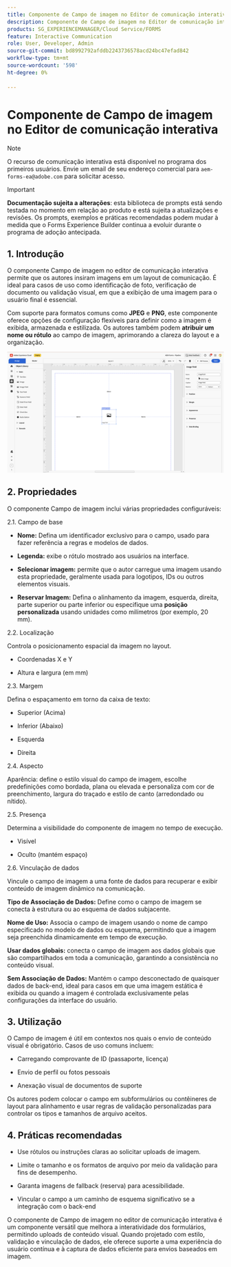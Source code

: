 ```yaml
---
title: Componente de Campo de imagem no Editor de comunicação interativa
description: Componente de Campo de imagem no Editor de comunicação interativa no AEM Forms para permitir que os autores insiram imagens em um layout de comunicação.
products: SG_EXPERIENCEMANAGER/Cloud Service/FORMS
feature: Interactive Communication
role: User, Developer, Admin
source-git-commit: bd8992792afddb2243736578acd24bc47efad842
workflow-type: tm+mt
source-wordcount: '598'
ht-degree: 0%

---
```



# Componente de Campo de imagem no Editor de comunicação interativa

>[!NOTE]
>
> O recurso de comunicação interativa está disponível no programa dos primeiros usuários. Envie um email de seu endereço comercial para `aem-forms-ea@adobe.com` para solicitar acesso.

>[!IMPORTANT]
>
> **Documentação sujeita a alterações**: esta biblioteca de prompts está sendo testada no momento em relação ao produto e está sujeita a atualizações e revisões. Os prompts, exemplos e práticas recomendadas podem mudar à medida que o Forms Experience Builder continua a evoluir durante o programa de adoção antecipada.

## &#x200B;1. Introdução

O componente Campo de imagem no editor de comunicação interativa permite que os autores insiram imagens em um layout de comunicação. É ideal para casos de uso como identificação de foto, verificação de documento ou validação visual, em que a exibição de uma imagem para o usuário final é essencial.

Com suporte para formatos comuns como **JPEG** e **PNG**, este componente oferece opções de configuração flexíveis para definir como a imagem é exibida, armazenada e estilizada. Os autores também podem **atribuir um nome ou rótulo** ao campo de imagem, aprimorando a clareza do layout e a organização.

![Localizar IC Docu](/help/forms/interactive-communication/assets/imagefield.png)

## &#x200B;2. Propriedades

O componente Campo de imagem inclui várias propriedades configuráveis:

2.1. Campo de base

- **Nome:** Defina um identificador exclusivo para o campo, usado para fazer referência a regras e modelos de dados.

- **Legenda:** exibe o rótulo mostrado aos usuários na interface.

- **Selecionar imagem:** permite que o autor carregue uma imagem usando esta propriedade, geralmente usada para logotipos, IDs ou outros elementos visuais.

- **Reservar Imagem:** Defina o alinhamento da imagem, esquerda, direita, parte superior ou parte inferior ou especifique uma **posição personalizada** usando unidades como milímetros (por exemplo, 20 mm).

2.2. Localização

Controla o posicionamento espacial da imagem no layout.

- Coordenadas X e Y

- Altura e largura (em mm)

2.3. Margem

Defina o espaçamento em torno da caixa de texto:

- Superior (Acima)

- Inferior (Abaixo)

- Esquerda

- Direita

2.4. Aspecto

Aparência: define o estilo visual do campo de imagem, escolhe predefinições como bordada, plana ou elevada e personaliza com cor de preenchimento, largura do traçado e estilo de canto (arredondado ou nítido).

2.5. Presença

Determina a visibilidade do componente de imagem no tempo de execução.

- Visível

- Oculto (mantém espaço)

2.6. Vinculação de dados

Vincule o campo de imagem a uma fonte de dados para recuperar e exibir conteúdo de imagem dinâmico na comunicação.

**Tipo de Associação de Dados:** Define como o campo de imagem se conecta à estrutura ou ao esquema de dados subjacente.

**Nome de Uso:** Associa o campo de imagem usando o nome de campo especificado no modelo de dados ou esquema, permitindo que a imagem seja preenchida dinamicamente em tempo de execução.

**Usar dados globais:** conecta o campo de imagem aos dados globais que são compartilhados em toda a comunicação, garantindo a consistência no conteúdo visual.

**Sem Associação de Dados:** Mantém o campo desconectado de quaisquer dados de back-end, ideal para casos em que uma imagem estática é exibida ou quando a imagem é controlada exclusivamente pelas configurações da interface do usuário.

## &#x200B;3. Utilização

O Campo de imagem é útil em contextos nos quais o envio de conteúdo visual é obrigatório. Casos de uso comuns incluem:

- Carregando comprovante de ID (passaporte, licença)

- Envio de perfil ou fotos pessoais

- Anexação visual de documentos de suporte

Os autores podem colocar o campo em subformulários ou contêineres de layout para alinhamento e usar regras de validação personalizadas para controlar os tipos e tamanhos de arquivo aceitos.

## &#x200B;4. Práticas recomendadas

- Use rótulos ou instruções claras ao solicitar uploads de imagem.

- Limite o tamanho e os formatos de arquivo por meio da validação para fins de desempenho.

- Garanta imagens de fallback (reserva) para acessibilidade.

- Vincular o campo a um caminho de esquema significativo se a integração com o back-end

O componente de Campo de imagem no editor de comunicação interativa é um componente versátil que melhora a interatividade dos formulários, permitindo uploads de conteúdo visual. Quando projetado com estilo, validação e vinculação de dados, ele oferece suporte a uma experiência do usuário contínua e à captura de dados eficiente para envios baseados em imagem.




